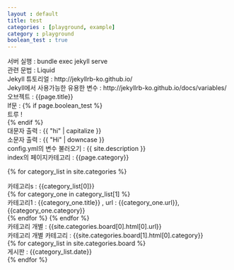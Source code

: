 ```yaml
---
layout : default
title: test
categories : [playground, example]
category : playground
boolean_test : true
---
```

<div>서버 실행 : bundle exec jekyll serve</div>
<div>관련 문법 : Liquid</div>
<div>Jekyll 튜토리얼 : http://jekyllrb-ko.github.io/</div>
<div>Jekyll에서 사용가능한 유용한 변수 : http://jekyllrb-ko.github.io/docs/variables/</div>
<div> 오브젝트 : {{page.title}}</div>
<div> If문 : 
  {% if page.boolean_test %}
    <div>트루 !</div>
  {% endif %}
</div>
<div>대문자 출력 : {{ "hi" | capitalize }}</div>
<div>소문자 출력 : {{ "Hi" | downcase }}</div>
<div>config.yml의 변수 불러오기 : {{ site.description }}</div>
<div>index의 페이지카테고리 : {{page.category}}</div>


{% for category_list in site.categories %}
  <div>카테고리s : {{category_list[0]}}</div>
  {% for category_one in category_list[1] %}
    <div>카테고리1 : {{category_one.title}} , url : {{category_one.url}}, {{category_one.category}}</div>
  {% endfor %}
{% endfor %}


<div>카테고리 개별 : {{site.categories.board[0].html[0].url}}</div>
<div>카테고리 개별 카테고리 : {{site.categories.board[1].html[0].category}}</div>
{% for category_list in site.categories.board %}
  <div>게시판 : {{category_list.date}}</div>
{% endfor %}




